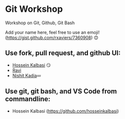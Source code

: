 # Git Workshop
Workshop on Git, Github, Git Bash

Add your name here, feel free to use an emoji! (https://gist.github.com/rxaviers/7360908) :blush:

## Use fork, pull request, and github UI:
- [Hossein Kalbasi](https://github.com/hosseinkalbasi) :smirk:
- [Ravi](https://github.com/ravitejavemuri)
- [Nishit Kadia](https://github.com/nishitkadia):zzz:


## Use git, git bash, and VS Code from commandline:
- Hossein Kalbasi (https://github.com/hosseinkalbasi)
